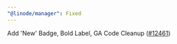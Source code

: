 ```yaml
---
"@linode/manager": Fixed
---
```


Add 'New' Badge, Bold Label, GA Code Cleanup ([#12461](https://github.com/linode/manager/pull/12461))
